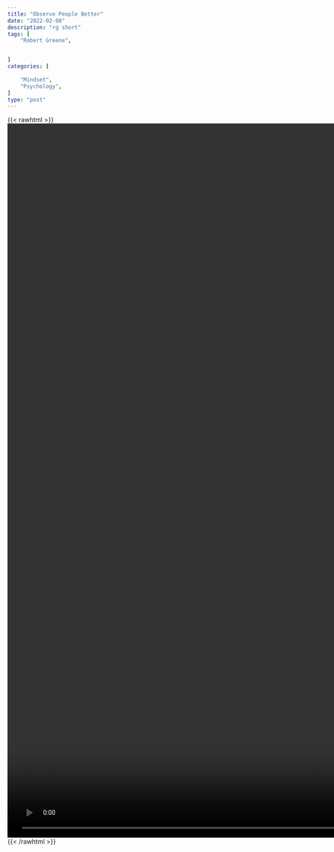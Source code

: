 ```yaml
---
title: "Observe People Better"
date: "2022-02-08"
description: "rg short"
tags: [
    "Robert Greene",


]
categories: [
    
    "Mindset",
    "Psychology",
]
type: "post"
---
```

{{< rawhtml >}}
    <video style="height:40vh;width:auto" overflow="hidden" controls>
        <source src="https://clips.dev00ps.com/Robert%20Greene/Observe%20people%20better.mp4" type="video/mp4"> 
    </video>
{{< /rawhtml >}}